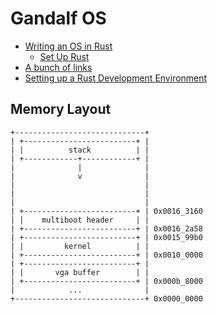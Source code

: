 # Gandalf OS

- [Writing an OS in Rust ](https://os.phil-opp.com)
    - [Set Up Rust](https://os.phil-opp.com/set-up-rust/)
- [A bunch of links](https://github.com/ctjhoa/rust-learning)
- [Setting up a Rust Development Environment](http://asquera.de/blog/2017-03-03/setting-up-a-rust-devenv/)

## Memory Layout

```
+-----------------------------+
| +-------------------------+ |
| |          stack          | |
| +------------+------------+ |
|              |              |
|              v              |
|                             |
|                             |
|                             |
| +-------------------------+ | 0x0016_3160
| |    multiboot header     | |
| +-------------------------+ | 0x0016_2a58
| +-------------------------+ | 0x0015_99b0
| |         kernel          | |
| +-------------------------+ | 0x0010_0000
| +-------------------------+ |
| |       vga buffer        | |
| +-------------------------+ | 0x000b_8000
|            ...              |
+-----------------------------+ 0x0000_0000
```